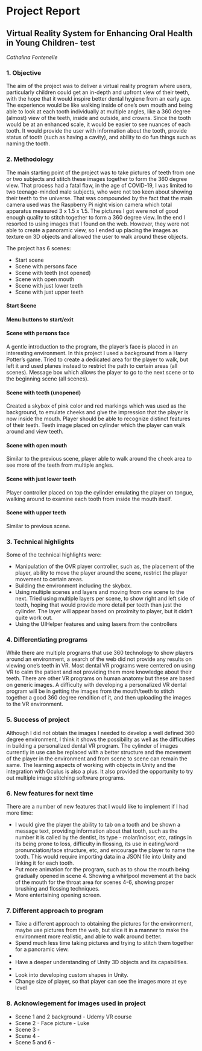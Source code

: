 <h1>Project Report</h1>
<h2>Virtual Reality System for Enhancing Oral Health in Young Children- test</h2>

<p><i>Cathalina Fontenelle</i></p>

<h3>1. Objective</h3>
<p>The aim of the project was to deliver a virtual reality program where users, particularly children could get an in-depth and upfront view of their teeth, with the hope that it would inspire better dental hygiene from an early age. The experience would be like walking inside of one’s own mouth and being able to look at each tooth individually at multiple angles, like a 360 degree (almost) view of the teeth, inside and outside, and crowns. Since the tooth would be at an enhanced scale, it would be easier to see nuances of each tooth. It would provide the user with information about the tooth, provide status of tooth (such as having a cavity), and ability to do  fun things such as naming the tooth.</p>

<h3>2. Methodology</h3>
<p>The main starting point of the project was to take pictures of teeth from one or two subjects and stitch these images together to form the 360 degree view. That process had a fatal flaw, in the age of COVID-19, I was limited to two teenage-minded male subjects, who were not too keen about showing their teeth to the universe. That was compounded by the fact that the main camera used was the Raspberry Pi night vision camera which total apparatus measured 3 x 1.5 x 1.5. The pictures I got were not of good enough quality to stitch together to form a 360 degree view. In the end I resorted to using images that I found on the web. However, they were not able  to create a panoramic view, so I ended up placing the images as texture on 3D objects and allowed the user to walk around these objects.</p>

<p>The project has 6 scenes:<br />
  <ul>
    <li>Start scene</li>
    <li>Scene with persons face</li>
    <li>Scene with teeth (not opened)</li>
    <li>Scene with open mouth</li>
    <li>Scene with just lower teeth</li>
    <li>Scene with just upper teeth</li>
</ul>
</p>
<h4>Start Scene<h4>
  <p>Menu buttons to start/exit</p>
  <h4>Scene with persons face</h4>
<p>A gentle introduction to the program, the player’s face is placed in an interesting environment. In this project I used a background from a Harry Potter’s game. Tried to create a dedicated area for the player to walk, but left it and used planes instead to restrict the path to certain areas (all scenes). Message box which allows the player to go to the next scene or to the beginning scene (all scenes).</p>
  <h4>Scene with teeth (unopened)</h4>
<p>Created a skybox of pink color and red markings which was used as the background, to emulate cheeks and give the impression that the player is now inside the mouth. Player should be able to recognize distinct features of their teeth. Teeth image placed on cylinder which the player can walk around and view teeth.</p>
  <h4>Scene with open mouth</h4>
<p>Similar to the previous scene, player able to walk around the cheek area to see more of the teeth from multiple angles.</p>
  <h4>Scene with just lower teeth</h4>
<p>Player controller placed on top the cylinder emulating the player on tongue, walking around to examine each tooth from inside the mouth itself.</p>
  <h4>Scene with upper teeth</h4>
  <p>Similar to previous scene.</p>

  <h3>3. Technical highlights</h3>
<p>Some of the technical highlights were:<br />
  <ul>
<li>Manipulation of the OVR player controller, such as, the placement of the player, ability to move the player around the scene, restrict the player movement to certain areas.</li>
    <li>Building the environment including the skybox.</li>
<li>Using multiple scenes and layers and moving from one scene to the next. Tried using multiple layers per scene, to show right and left side of teeth, hoping that would provide more detail per teeth than just the cylinder. The layer will appear based on proximity to player, but it didn’t quite work out.</li>
    <li>Using the UIHelper features and using lasers from the controllers</li>
  </ul>
  </p>
  <h3>4. Differentiating programs</h3>
<p>While there are multiple programs that use 360 technology to show players around an environment, a search of the web did not provide any results on viewing one’s teeth in VR. Most dental VR programs were centered on using VR to calm the patient and not providing them more knowledge about their teeth. There are other VR programs on human anatomy but these are based on generic images. A difficulty with developing a personalized VR dental program will be in getting the images from the mouth/teeth to stitch together a good 360 degree rendition of it, and then uploading the images to the VR environment.</p>

  <h3>5. Success of project</h3>
<p>Although I did not obtain the images I needed to develop a well defined 360 degree environment, I think it shows the possibility as well as the difficulties in building a personalized dental VR program. The cylinder of images currently in use can be replaced with a better structure and the movement of the player in the environment and from scene to scene can remain the same. The learning aspects of working with objects in Unity and the integration with Oculus is also a plus. It also provided the opportunity to try out multiple image stitching software programs.</p>

  <h3>6. New features for next time</h3>
<p>There are a number of new features that I would like to implement if I had more time:<br />
  <ul>
<li>I would give the player the ability to tab on a tooth and be shown a message text, providing information about that tooth, such as the number it is called by the dentist, its type - molar/incisor, etc, ratings in its being prone to loss, difficulty in flossing, its use in eating/word pronunciation/face structure, etc, and encourage the player to name the tooth. This would require importing data in a JSON file into Unity and linking it for each tooth.</li>
<li>Put more animation for the program, such as to show the mouth being gradually opened in scene 4. Showing a whirlpool movement at the back of the mouth for the throat area for scenes 4-6, showing proper brushing and flossing techniques.</li>
    <li>More entertaining opening screen.</li>
  </ul>
  </p>

<h3>7. Different approach to program</h3>
<ul>
<li>Take a different approach to obtaining the pictures for the environment, maybe use pictures from the web, but slice it in a manner to make the environment more realistic, and able to walk around better.</li>
<li>Spend much less time taking pictures and trying to stitch them together for a panoramic view. <li>
<li>Have a deeper understanding of Unity 3D objects and its capabilities.<li>
  <li>Look into developing custom shapes in Unity.</li>
  <li>Change size of player, so that player can see the images more at eye level</li>
</ul>

<h3>8. Acknowlegement for images used in project</h3>
<ul>
  <li>Scene 1 and 2 background - Udemy VR course</li>
  <li>Scene 2 - Face picture - Luke </li>
  <li>Scene 3 - </li>
  <li>Scene 4 - </li>
  <li>Scene 5 and 6 - </li>
</ul>
